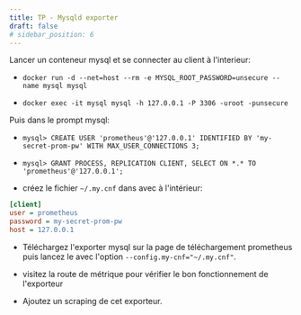 ```yaml
---
title: TP - Mysqld exporter
draft: false
# sidebar_position: 6
---
```


<!-- - `docker run -it --net=host --rm mysql mysql -h 127.0.0.1 -P 3306 -uroot -pmy-secret-pw` -->

Lancer un conteneur mysql et se connecter au client à l'interieur:

- `docker run -d --net=host --rm -e MYSQL_ROOT_PASSWORD=unsecure --name mysql mysql`

- `docker exec -it mysql mysql -h 127.0.0.1 -P 3306 -uroot -punsecure`

Puis dans le prompt mysql:

- `mysql> CREATE USER 'prometheus'@'127.0.0.1' IDENTIFIED BY 'my-secret-prom-pw' WITH MAX_USER_CONNECTIONS 3;`

- `mysql> GRANT PROCESS, REPLICATION CLIENT, SELECT ON *.* TO 'prometheus'@'127.0.0.1';`

- créez le fichier `~/.my.cnf` dans avec à l'intérieur:

```ini
[client]
user = prometheus
password = my-secret-prom-pw
host = 127.0.0.1
```

- Téléchargez l'exporter mysql sur la page de téléchargement prometheus puis lancez le avec l'option `--config.my-cnf="~/.my.cnf"`.

- visitez la route de métrique pour vérifier le bon fonctionnement de l'exporteur

- Ajoutez un scraping de cet exporteur.